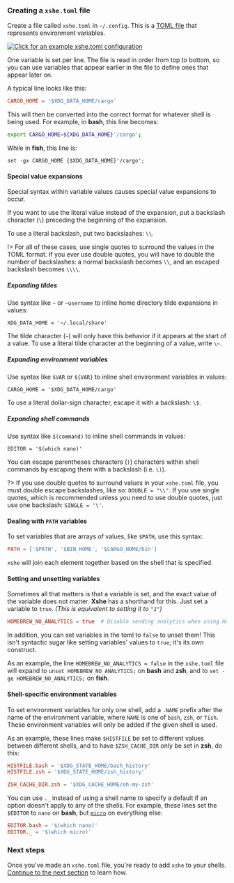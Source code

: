 ### Creating a `xshe.toml` file

Create a file called `xshe.toml` in `~/.config`. This is a [TOML file][TOML] that represents environment variables.

[![Click for an example `xshe.toml` configuration][icon-example]][example]

One variable is set per line.
The file is read in order from top to bottom,
so you can use variables that appear earlier in the file to define ones that appear later on.

A typical line looks like this:

```toml
CARGO_HOME = '$XDG_DATA_HOME/cargo'
```

This will then be converted into the correct format for whatever shell is being used.
For example, in **bash**, this line becomes:

```bash
export CARGO_HOME=${XDG_DATA_HOME}'/cargo';
```
While in **fish**, this line is:
```fish
set -gx CARGO_HOME {$XDG_DATA_HOME}'/cargo';
```

#### Special value expansions

Special syntax within variable values causes special value expansions to occur.

If you want to use the literal value instead of the expansion,
put a backslash character (`\`) preceding the beginning of the expansion.

To use a literal backslash, put two backslashes: `\\`.

!> For all of these cases, use single quotes to surround the values in the TOML format.
   If you ever use double quotes, you will have to double the number of backslashes:
   a normal backslash becomes `\\`, and an escaped backslash becomes `\\\\`.

##### Expanding tildes

Use syntax like `~` or `~username` to inline home directory tilde expansions in values:

```shell
XDG_DATA_HOME = '~/.local/share'
```

The tilde character (`~`) will only have this behavior if it appears at the start of a value.
To use a literal tilde character at the beginning of a value, write `\~`.

##### Expanding environment variables

Use syntax like `$VAR` or `${VAR}` to inline shell environment variables in values:

```shell
CARGO_HOME = '$XDG_DATA_HOME/cargo'
```

To use a literal dollar-sign character, escape it with a backslash: `\$`.

##### Expanding shell commands

Use syntax like `$(command)` to inline shell commands in values:

```shell
EDITOR = '$(which nano)'
```

You can escape parentheses characters (`)`) characters within shell commands
by escaping them with a backslash (i.e. `\)`).

?> If you use double quotes to surround values in your `xshe.toml` file,
   you must double escape backslashes, like so: `DOUBLE = "\\"`.
   If you use single quotes, which is recommended unless you need to use double quotes,
   just use one backslash: `SINGLE = '\'`.


#### Dealing with `PATH` variables

To set variables that are arrays of values, like `$PATH`, use this syntax:

```toml
PATH = ['$PATH', '$BIN_HOME', '$CARGO_HOME/bin']
```
`xshe` will join each element together based on the shell that is specified.

#### Setting and unsetting variables

Sometimes all that matters is that a variable is set, and the exact value of the variable does not matter.
**Xshe** has a shorthand for this.
Just set a variable to `true`. *(This is equivalent to setting it to `"1"`)*

```toml
HOMEBREW_NO_ANALYTICS = true  # Disable sending analytics when using Homebrew
```

In addition, you can set variables in the toml to `false` to unset them!
This isn't syntactic sugar like setting variables' values to `true`; it's its own construct.

As an example, the line `HOMEBREW_NO_ANALYTICS = false` in the `xshe.toml` file will
expand to `unset HOMEBREW_NO_ANALYTICS;` on **bash** and **zsh**, and to `set -ge HOMEBREW_NO_ANALYTICS;` on **fish**.

#### Shell-specific environment variables

To set environment variables for only one shell, add a `.NAME` prefix after the name of the environment variable,
where `NAME` is one of `bash`, `zsh`, or `fish`.
These environment variables will only be added if the given shell is used.

As an example, these lines make `$HISTFILE` be set to different values between different shells,
and to have `$ZSH_CACHE_DIR` only be set in **zsh**, do this:

```toml
HISTFILE.bash = '$XDG_STATE_HOME/bash_history'
HISTFILE.zsh = '$XDG_STATE_HOME/zsh_history'

ZSH_CACHE_DIR.zsh = '$XDG_CACHE_HOME/oh-my-zsh'
```

You can use `._` instead of using a shell name to specify a default if an option doesn't apply to any of the shells.
For example, these lines set the `$EDITOR` to `nano` on **bash**, but [`micro`][micro] on everything else:

```toml
EDITOR.bash = '$(which nano)'
EDITOR._ = '$(which micro)'
```

### Next steps

Once you've made an `xshe.toml` file, you're ready to add `xshe` to your shells.
[Continue to the next section](cli.md) to learn how.

[icon-example]: https://img.shields.io/badge/Example-xshe.toml-blue?labelColor=blue&color=lightblue&logo=file&logoColor=white&style=for-the-badge
[example]: https://gist.github.com/superatomic/52a46e53a4afce75ede4db7ba6354e0a

[TOML]: https://toml.io/en/
[micro]: https://micro-editor.github.io/
